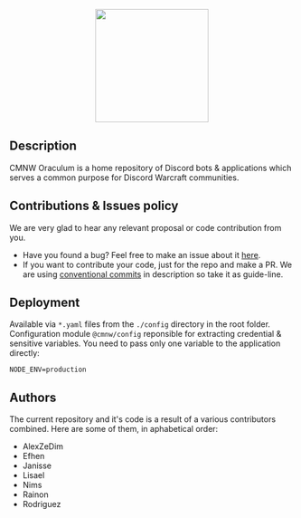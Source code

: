 <p align="center">
  <img src="https://user-images.githubusercontent.com/907696/221422670-61897db8-4bbc-4436-969f-bdc5cf194275.svg" width="200"/>
</p>

## Description

CMNW Oraculum is a home repository of Discord bots & applications which serves a common purpose for Discord Warcraft communities.


## Contributions & Issues policy

We are very glad to hear any relevant proposal or code contribution from you. 

 - Have you found a bug? Feel free to make an issue about it [here](https://github.com/AlexZeDim/cmnw-oraculum/issues).
 - If you want to contribute your code, just for the repo and make a PR. We are using [conventional commits](https://www.conventionalcommits.org/en/v1.0.0/) in description so take it as guide-line.

## Deployment

Available via `*.yaml` files from the `./config` directory in the root folder. Configuration module `@cmnw/config` reponsible for extracting credential & sensitive variables. You need to pass only one variable to the application directly:

```env
NODE_ENV=production
```

## Authors

The current repository and it's code is a result of a various contributors combined. Here are some of them, in aphabetical order:

 - AlexZeDim
 - Efhen
 - Janisse
 - Lisael
 - Nims
 - Rainon
 - Rodriguez
